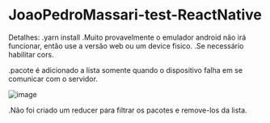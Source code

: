# JoaoPedroMassari-test-ReactNative

Detalhes:
.yarn install
.Muito provavelmente o emulador android não irá funcionar, então use a versão web ou um device fisico.
.Se necessário habilitar cors.

.pacote é adicionado a lista somente quando o dispositivo falha em se comunicar com o servidor.

![image](https://user-images.githubusercontent.com/97138488/170139976-85abe285-c2b7-4e01-b76b-e47b3c9e20f3.png)

.Não foi criado um reducer para filtrar os pacotes e remove-los da lista.
